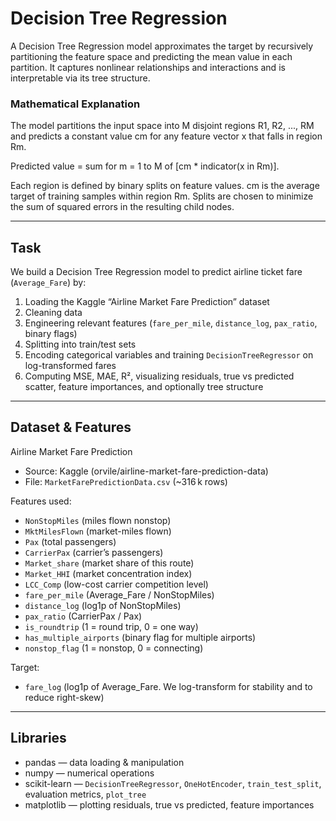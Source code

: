 # Decision Tree Regression

A Decision Tree Regression model approximates the target by recursively partitioning the feature space and predicting the mean value in each partition. It captures nonlinear relationships and interactions and is interpretable via its tree structure.

### Mathematical Explanation

The model partitions the input space into M disjoint regions R1, R2, ..., RM and predicts a constant value cm for any feature vector x that falls in region Rm.

Predicted value = sum for m = 1 to M of [cm * indicator(x in Rm)].

Each region is defined by binary splits on feature values. cm is the average target of training samples within region Rm. Splits are chosen to minimize the sum of squared errors in the resulting child nodes.

---

## Task

We build a Decision Tree Regression model to predict airline ticket fare (`Average_Fare`) by:
1. Loading the Kaggle “Airline Market Fare Prediction” dataset  
2. Cleaning data  
3. Engineering relevant features (`fare_per_mile`, `distance_log`, `pax_ratio`, binary flags)  
4. Splitting into train/test sets  
5. Encoding categorical variables and training `DecisionTreeRegressor` on log-transformed fares  
6. Computing MSE, MAE, R², visualizing residuals, true vs predicted scatter, feature importances, and optionally tree structure  

---

## Dataset & Features

Airline Market Fare Prediction  
- Source: Kaggle (orvile/airline-market-fare-prediction-data)  
- File: `MarketFarePredictionData.csv` (~316 k rows)  

Features used:  
- `NonStopMiles` (miles flown nonstop)  
- `MktMilesFlown` (market-miles flown)  
- `Pax` (total passengers)  
- `CarrierPax` (carrier’s passengers)  
- `Market_share` (market share of this route)  
- `Market_HHI` (market concentration index)  
- `LCC_Comp` (low-cost carrier competition level)  
- `fare_per_mile` (Average_Fare / NonStopMiles)  
- `distance_log` (log1p of NonStopMiles)  
- `pax_ratio` (CarrierPax / Pax)  
- `is_roundtrip` (1 = round trip, 0 = one way)  
- `has_multiple_airports` (binary flag for multiple airports)  
- `nonstop_flag` (1 = nonstop, 0 = connecting)  

Target:  
- `fare_log` (log1p of Average_Fare. We log-transform for stability and to reduce right-skew)  

---

## Libraries  
- pandas — data loading & manipulation  
- numpy — numerical operations  
- scikit-learn — `DecisionTreeRegressor`, `OneHotEncoder`, `train_test_split`, evaluation metrics, `plot_tree`  
- matplotlib — plotting residuals, true vs predicted, feature importances

